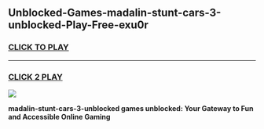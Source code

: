 
## Unblocked-Games-madalin-stunt-cars-3-unblocked-Play-Free-exu0r
<h3>
<a href="https://premium76.site?title=madalin-stunt-cars-3-unblocked&ref=17A">CLICK TO PLAY</a></h3>
<hr>

<h3>
<a href="https://premium76.site?title=madalin-stunt-cars-3-unblocked&ref=17A">CLICK 2 PLAY</a>
  
</h3>

<a href="https://premium76.site?title=madalin-stunt-cars-3-unblocked&ref=17A"><img src="https://clearcache.store/games.png"></a>


**madalin-stunt-cars-3-unblocked games unblocked: Your Gateway to Fun and Accessible Online Gaming**
